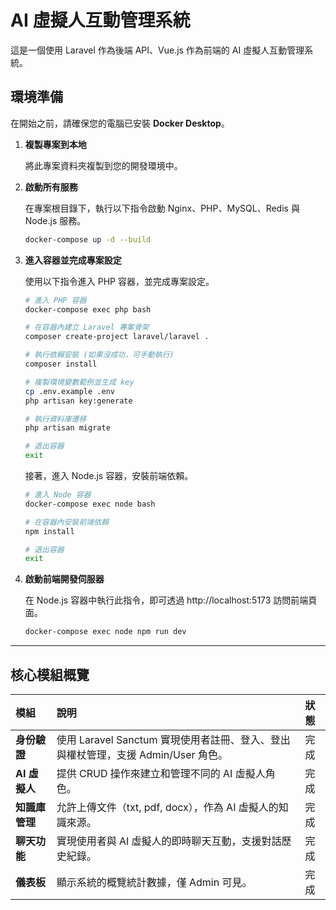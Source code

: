 # AI 虛擬人互動管理系統

這是一個使用 Laravel 作為後端 API、Vue.js 作為前端的 AI 虛擬人互動管理系統。

## 環境準備

在開始之前，請確保您的電腦已安裝 **Docker Desktop**。

1.  **複製專案到本地**

    將此專案資料夾複製到您的開發環境中。

2.  **啟動所有服務**

    在專案根目錄下，執行以下指令啟動 Nginx、PHP、MySQL、Redis 與 Node.js 服務。

    ```bash
    docker-compose up -d --build
    ```

3.  **進入容器並完成專案設定**

    使用以下指令進入 PHP 容器，並完成專案設定。

    ```bash
    # 進入 PHP 容器
    docker-compose exec php bash

    # 在容器內建立 Laravel 專案骨架
    composer create-project laravel/laravel .

    # 執行依賴安裝 (如果沒成功，可手動執行)
    composer install

    # 複製環境變數範例並生成 key
    cp .env.example .env
    php artisan key:generate

    # 執行資料庫遷移
    php artisan migrate
    
    # 退出容器
    exit
    ```

    接著，進入 Node.js 容器，安裝前端依賴。

    ```bash
    # 進入 Node 容器
    docker-compose exec node bash

    # 在容器內安裝前端依賴
    npm install

    # 退出容器
    exit
    ```

4.  **啟動前端開發伺服器**

    在 Node.js 容器中執行此指令，即可透過 http://localhost:5173 訪問前端頁面。

    ```bash
    docker-compose exec node npm run dev
    ```

---

## 核心模組概覽

| 模組 | 說明 | 狀態 |
| :--- | :--- | :--- |
| **身份驗證** | 使用 Laravel Sanctum 實現使用者註冊、登入、登出與權杖管理，支援 Admin/User 角色。 | 完成 |
| **AI 虛擬人** | 提供 CRUD 操作來建立和管理不同的 AI 虛擬人角色。 | 完成 |
| **知識庫管理** | 允許上傳文件（txt, pdf, docx），作為 AI 虛擬人的知識來源。 | 完成 |
| **聊天功能** | 實現使用者與 AI 虛擬人的即時聊天互動，支援對話歷史紀錄。 | 完成 |
| **儀表板** | 顯示系統的概覽統計數據，僅 Admin 可見。 | 完成 |
